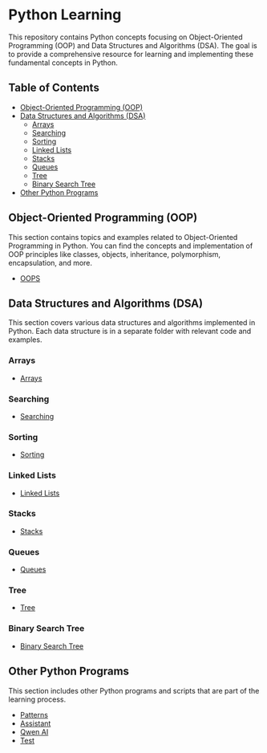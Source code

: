 # Python Learning

This repository contains Python concepts focusing on Object-Oriented Programming (OOP) and Data Structures and Algorithms (DSA). The goal is to provide a comprehensive resource for learning and implementing these fundamental concepts in Python.

## Table of Contents

- [Object-Oriented Programming (OOP)](#object-oriented-programming-oop)
- [Data Structures and Algorithms (DSA)](#data-structures-and-algorithms-dsa)
  - [Arrays](#arrays)
  - [Searching](#searching)
  - [Sorting](#sorting)
  - [Linked Lists](#linked-lists)
  - [Stacks](#stacks)
  - [Queues](#queues)
  - [Tree](#tree)
  - [Binary Search Tree](#binary-search-tree)
- [Other Python Programs](#other-python-programs)

## Object-Oriented Programming (OOP)

This section contains topics and examples related to Object-Oriented Programming in Python. You can find the concepts and implementation of OOP principles like classes, objects, inheritance, polymorphism, encapsulation, and more.

- [OOPS](1OOPS/)

## Data Structures and Algorithms (DSA)

This section covers various data structures and algorithms implemented in Python. Each data structure is in a separate folder with relevant code and examples.

### Arrays

- [Arrays](2Arrays/)

### Searching

- [Searching](3Searching/)

### Sorting

- [Sorting](4Sorting/)

### Linked Lists

- [Linked Lists](5LinkedList/)

### Stacks

- [Stacks](6Stack/)

### Queues

- [Queues](7Queue/)

### Tree

- [Tree](8Tree/)

### Binary Search Tree

- [Binary Search Tree](9BinarySearchTree/)

## Other Python Programs

This section includes other Python programs and scripts that are part of the learning process.

- [Patterns](5.%20patterns.py)
- [Assistant](Assistant.py)
- [Qwen AI](QwenAI.py)
- [Test](test.py)


